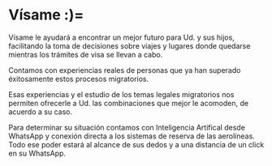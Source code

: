 # Vísame :)=
Vísame le ayudará a encontrar un mejor futuro para Ud. y sus hijos, facilitando la toma de decisiones sobre viajes y lugares donde quedarse mientras los trámites de visa se llevan a cabo.

Contamos con experiencias reales de personas que ya han superado éxitosamente estos procesos migratorios.


Esas experiencias y el estudio de los temas legales migratorios nos permiten ofrecerle a Ud. las combinaciones que mejor le acomoden, de acuerdo a su caso.

Para determinar su situación contamos con Inteligencia Artifical desde WhatsApp y conexión directa a los sistemas de reserva de las aerolíneas. Todo ese poder estará al alcance de sus dedos y a una distancia de un click en su WhatsApp.


[](./mbr.jpg)






